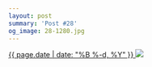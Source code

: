 ```yaml
---
layout: post
summary: 'Post #28'
og_image: 28-1280.jpg
---
```


<p>
 <time>
  <a href="/28">
   {{ page.date | date: "%B %-d, %Y" }}
  </a>
 </time>
 <a href="/28">
  <img data-taken="8/28/2013" sizes="(min-width: 700px) 50vw, calc(100vw - 2rem)" src="{{ site.assets_url }}/28-640.jpg" srcset="{{ site.assets_url }}/28-1280.jpg 1280w, {{ site.assets_url }}/28-960.jpg 960w, {{ site.assets_url }}/28-640.jpg 640w, {{ site.assets_url }}/28-320.jpg 320w"/>
 </a>
</p>
